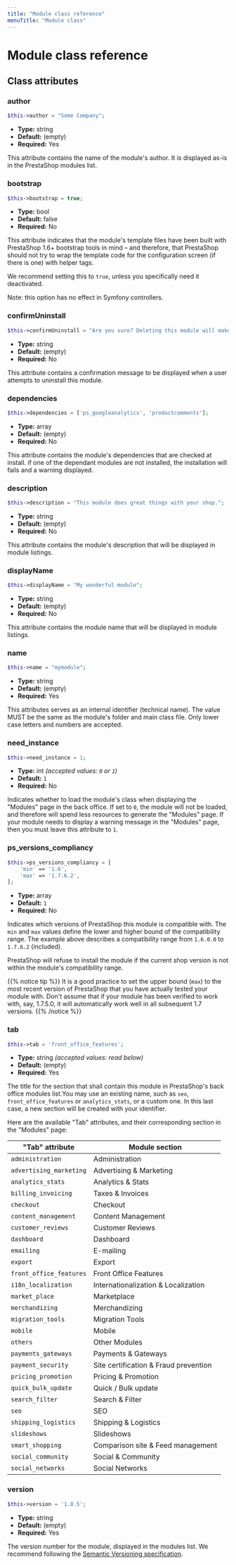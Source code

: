 ```yaml
---
title: "Module class reference"
menuTitle: "Module class"
---
```


# Module class reference

## Class attributes

### author

```php
$this->author = "Some Company";
```

- **Type:** string
- **Default:** (empty)
- **Required:** Yes

This attribute contains the name of the module's author. It is displayed as-is in the PrestaShop modules list.

### bootstrap

```php
$this->bootstrap = true;
```

- **Type:** bool
- **Default:** false
- **Required:** No

This attribute indicates that the module's template files have been built with PrestaShop 1.6+ bootstrap tools in mind – and therefore, that PrestaShop should not try to wrap the template code for the configuration screen (if there is one) with helper tags.

We recommend setting this to `true`, unless you specifically need it deactivated.

Note: this option has no effect in Symfony controllers.

### confirmUninstall

```php
$this->confirmUninstall = "Are you sure? Deleting this module will make kittens sad :(";
```

- **Type:** string
- **Default:** (empty)
- **Required:** No

This attribute contains a confirmation message to be displayed when a user attempts to uninstall this module.

### dependencies

```php
$this->dependencies = ['ps_googleanalytics', 'productcomments'];
```

- **Type:** array
- **Default:** (empty)
- **Required:** No

This attribute contains the module's dependencies that are checked at install. if one of the dependant modules are not installed, the installation will fails and a warning displayed.

### description

```php
$this->description = "This module does great things with your shop.";
```

- **Type:** string
- **Default:** (empty)
- **Required:** No

This attribute contains the module's description that will be displayed in module listings.

### displayName

```php
$this->displayName = "My wonderful module";
```

- **Type:** string
- **Default:** (empty)
- **Required:** No

This attribute contains the module name that will be displayed in module listings.

### name

```php
$this->name = "mymodule";
```

- **Type:** string
- **Default:** (empty)
- **Required:** Yes

This attributes serves as an internal identifier (technical name). The value MUST be the same as the module's folder and main class file. Only lower case letters and numbers are accepted.

### need_instance

```php
$this->need_instance = 1;
```

- **Type:** int _(accepted values: `0` or `1`)_
- **Default:** `1`
- **Required:** No

Indicates whether to load the module's class when displaying the "Modules" page in the back office. If set to `0`, the module will not be loaded, and therefore will spend less resources to generate the "Modules" page. If your module needs to display a warning message in the "Modules" page, then you must leave this attribute to `1`.

### ps_versions_compliancy

```php
$this->ps_versions_compliancy = [
    'min' => '1.6',
    'max' => '1.7.6.2',
];
```

- **Type:** array
- **Default:** `1`
- **Required:** No

Indicates which versions of PrestaShop this module is compatible with. The `min` and `max` values define the lower and higher bound of the compatibility range. The example above describes a compatibility range from `1.6.0.0` to `1.7.6.2` (included).

PrestaShop will refuse to install the module if the current shop version is not within the module's compatibility range.

{{% notice tip %}}
It is a good practice to set the upper bound (`max`) to the most recent version of PrestaShop that you have actually tested your module with. Don't assume that if your module has been verified to work with, say, 1.7.5.0, it will automatically work well in all subsequent 1.7 versions.
{{% /notice %}}

### tab

```php
$this->tab = 'front_office_features';
```

- **Type:** string _(accepted values: read below)_
- **Default:** (empty)
- **Required:** Yes

The title for the section that shall contain this module in PrestaShop's back office modules list.You may use an existing name, such as `seo`, `front_office_features` or `analytics_stats`, or a custom one. In this last case, a new section will be created with your identifier. 

Here are the available "Tab" attributes, and their corresponding section in the "Modules" page:

**"Tab" attribute**           | **Module section**
------------------------------|------------------------
`administration`              | Administration
`advertising_marketing`       | Advertising & Marketing
`analytics_stats`             | Analytics & Stats
`billing_invoicing`           | Taxes & Invoices
`checkout`                    | Checkout
`content_management`          | Content Management
`customer_reviews`            | Customer Reviews
`dashboard`                   | Dashboard
`emailing`                    | E-mailing
`export`                      | Export
`front_office_features`       | Front Office Features
`i18n_localization`           | Internationalization & Localization
`market_place`                | Marketplace
`merchandizing`               | Merchandizing
`migration_tools`             | Migration Tools
`mobile`                      | Mobile
`others`                      | Other Modules
`payments_gateways`           | Payments & Gateways
`payment_security`            | Site certification & Fraud prevention
`pricing_promotion`           | Pricing & Promotion
`quick_bulk_update`           | Quick / Bulk update
`search_filter`               | Search & Filter
`seo`                         | SEO
`shipping_logistics`          | Shipping & Logistics
`slideshows`                  | Slideshows
`smart_shopping`              | Comparison site & Feed management
`social_community`            | Social & Community
`social_networks`             | Social Networks

### version

```php
$this->version = '1.0.5';
```

- **Type:** string
- **Default:** (empty)
- **Required:** Yes

The version number for the module, displayed in the modules list. We recommend following the [Semantic Versioning specification](https://semver.org/).
